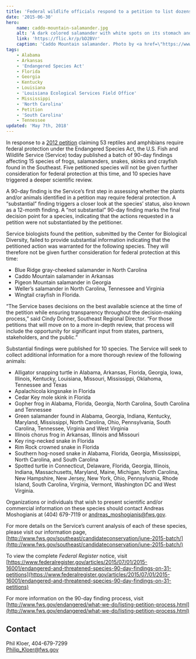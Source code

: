 ```yaml
---
title: 'Federal wildlife officials respond to a petition to list dozens of species under the Endangered Species Act'
date: '2015-06-30'
hero:
    name: caddo-mountain-salamander.jpg
    alt: 'A dark colored salamander with white spots on its stomach and sides.'
    link: 'https://flic.kr/p/bD2BVr'
    caption: 'Caddo Mountain salamander. Photo by <a href=\"https://www.flickr.com/photos/38984611@N03/\" target="_blank">Aposematic herpetologist</a>, <a href=\"https://creativecommons.org/licenses/by-nc/2.0/\" target="_blank">CC-BY-NC 2.0.</a>'
tags:
    - Alabama
    - Arkansas
    - 'Endangered Species Act'
    - Florida
    - Georgia
    - Kentucky
    - Louisiana
    - 'Louisiana Ecological Services Field Office'
    - Mississippi
    - 'North Carolina'
    - Petition
    - 'South Carolina'
    - Tennessee
updated: 'May 7th, 2018'
---
```


In response to a [2012 petition](http://www.fws.gov/southeast/candidateconservation/june-2015-batch/) claiming 53 reptiles and amphibians require federal protection under the Endangered Species Act, the U.S. Fish and Wildlife Service (Service) today published a batch of 90-day findings affecting 15 species of frogs, salamanders, snakes, skinks and crayfish found in the Southeast. Five petitioned species will not be given further consideration for federal protection at this time, and 10 species have triggered a deeper scientific review.

A 90-day finding is the Service’s first step in assessing whether the plants and/or animals identified in a petition may require federal protection. A “substantial” finding triggers a closer look at the species’ status, also known as a 12-month finding. A “not substantial” 90-day finding marks the final decision point for a species, indicating that the actions requested in a petition were not substantiated by the petitioner.

Service biologists found the petition, submitted by the Center for Biological Diversity, failed to provide substantial information indicating that the petitioned action was warranted for the following species. They will therefore not be given further consideration for federal protection at this time:

* Blue Ridge gray-cheeked salamander in North Carolina
* Caddo Mountain salamander in Arkansas
* Pigeon Mountain salamander in Georgia
* Weller’s salamander in North Carolina, Tennessee and Virginia
* Wingtail crayfish in Florida.

“The Service bases decisions on the best available science at the time of the petition while ensuring transparency throughout the decision-making process,” said Cindy Dohner, Southeast Regional Director. “For those petitions that will move on to a more in-depth review, that process will include the opportunity for significant input from states, partners, stakeholders, and the public.”

Substantial findings were published for 10 species. The Service will seek to collect additional information for a more thorough review of the following animals:

* Alligator snapping turtle in Alabama, Arkansas, Florida, Georgia, Iowa, Illinois, Kentucky, Louisiana, Missouri, Mississippi, Oklahoma, Tennessee and Texas
* Apalachicola kingsnake in Florida
* Cedar Key mole skink in Florida
* Gopher frog in Alabama, Florida, Georgia, North Carolina, South Carolina and Tennessee
* Green salamander found in Alabama, Georgia, Indiana, Kentucky, Maryland, Mississippi, North Carolina, Ohio, Pennsylvania, South Carolina, Tennessee, Virginia and West Virginia
* Illinois chorus frog in Arkansas, Illinois and Missouri
* Key ring-necked snake in Florida
* Rim Rock crowned snake in Florida
* Southern hog-nosed snake in Alabama, Florida, Georgia, Mississippi, North Carolina, and South Carolina
* Spotted turtle in Connecticut, Delaware, Florida, Georgia, Illinois, Indiana, Massachusetts, Maryland, Maine, Michigan, North Carolina, New Hampshire, New Jersey, New York, Ohio, Pennsylvania, Rhode Island, South Carolina, Virginia, Vermont, Washington DC and West Virginia.

Organizations or individuals that wish to present scientific and/or commercial information on these species should contact Andreas Moshogianis at (404) 679-7119 or andreas_moshogianis@fws.gov.

For more details on the Service’s current analysis of each of these species, please visit our information page, [http://www.fws.gov/southeast/candidateconservation/june-2015-batch/](http://www.fws.gov/southeast/candidateconservation/june-2015-batch/)

To view the complete _Federal Register_ notice, visit [https://www.federalregister.gov/articles/2015/07/01/2015-16001/endangered-and-threatened-species-90-day-findings-on-31-petitions](https://www.federalregister.gov/articles/2015/07/01/2015-16001/endangered-and-threatened-species-90-day-findings-on-31-petitions)

For more information on the 90-day finding process, visit [http://www.fws.gov/endangered/what-we-do/listing-petition-process.html](http://www.fws.gov/endangered/what-we-do/listing-petition-process.html)

## Contact

Phil Kloer, 404-679-7299  
[Philip_Kloer@fws.gov](mailto:Philip_Kloer@fws.gov)
